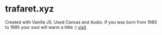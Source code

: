 # trafaret.xyz
Created with Vanilla JS. Used Canvas and Audio.
If you was born from 1985 to 1995 your soul will warm a little :)
[visit](https://trafaret.xyz)

